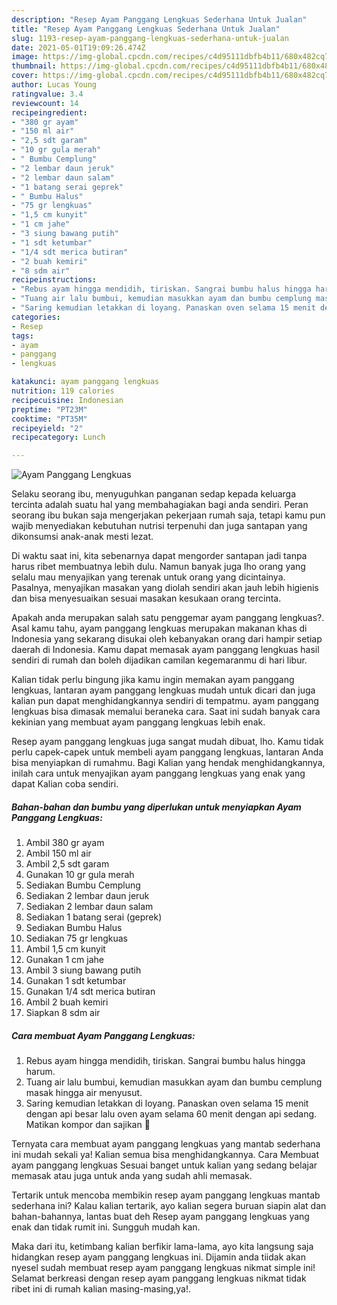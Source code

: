 ```yaml
---
description: "Resep Ayam Panggang Lengkuas Sederhana Untuk Jualan"
title: "Resep Ayam Panggang Lengkuas Sederhana Untuk Jualan"
slug: 1193-resep-ayam-panggang-lengkuas-sederhana-untuk-jualan
date: 2021-05-01T19:09:26.474Z
image: https://img-global.cpcdn.com/recipes/c4d95111dbfb4b11/680x482cq70/ayam-panggang-lengkuas-foto-resep-utama.jpg
thumbnail: https://img-global.cpcdn.com/recipes/c4d95111dbfb4b11/680x482cq70/ayam-panggang-lengkuas-foto-resep-utama.jpg
cover: https://img-global.cpcdn.com/recipes/c4d95111dbfb4b11/680x482cq70/ayam-panggang-lengkuas-foto-resep-utama.jpg
author: Lucas Young
ratingvalue: 3.4
reviewcount: 14
recipeingredient:
- "380 gr ayam"
- "150 ml air"
- "2,5 sdt garam"
- "10 gr gula merah"
- " Bumbu Cemplung"
- "2 lembar daun jeruk"
- "2 lembar daun salam"
- "1 batang serai geprek"
- " Bumbu Halus"
- "75 gr lengkuas"
- "1,5 cm kunyit"
- "1 cm jahe"
- "3 siung bawang putih"
- "1 sdt ketumbar"
- "1/4 sdt merica butiran"
- "2 buah kemiri"
- "8 sdm air"
recipeinstructions:
- "Rebus ayam hingga mendidih, tiriskan. Sangrai bumbu halus hingga harum."
- "Tuang air lalu bumbui, kemudian masukkan ayam dan bumbu cemplung masak hingga air menyusut."
- "Saring kemudian letakkan di loyang. Panaskan oven selama 15 menit dengan api besar lalu oven ayam selama 60 menit dengan api sedang. Matikan kompor dan sajikan 🤤"
categories:
- Resep
tags:
- ayam
- panggang
- lengkuas

katakunci: ayam panggang lengkuas 
nutrition: 119 calories
recipecuisine: Indonesian
preptime: "PT23M"
cooktime: "PT35M"
recipeyield: "2"
recipecategory: Lunch

---
```



![Ayam Panggang Lengkuas](https://img-global.cpcdn.com/recipes/c4d95111dbfb4b11/680x482cq70/ayam-panggang-lengkuas-foto-resep-utama.jpg)

Selaku seorang ibu, menyuguhkan panganan sedap kepada keluarga tercinta adalah suatu hal yang membahagiakan bagi anda sendiri. Peran seorang ibu bukan saja mengerjakan pekerjaan rumah saja, tetapi kamu pun wajib menyediakan kebutuhan nutrisi terpenuhi dan juga santapan yang dikonsumsi anak-anak mesti lezat.

Di waktu  saat ini, kita sebenarnya dapat mengorder santapan jadi tanpa harus ribet membuatnya lebih dulu. Namun banyak juga lho orang yang selalu mau menyajikan yang terenak untuk orang yang dicintainya. Pasalnya, menyajikan masakan yang diolah sendiri akan jauh lebih higienis dan bisa menyesuaikan sesuai masakan kesukaan orang tercinta. 



Apakah anda merupakan salah satu penggemar ayam panggang lengkuas?. Asal kamu tahu, ayam panggang lengkuas merupakan makanan khas di Indonesia yang sekarang disukai oleh kebanyakan orang dari hampir setiap daerah di Indonesia. Kamu dapat memasak ayam panggang lengkuas hasil sendiri di rumah dan boleh dijadikan camilan kegemaranmu di hari libur.

Kalian tidak perlu bingung jika kamu ingin memakan ayam panggang lengkuas, lantaran ayam panggang lengkuas mudah untuk dicari dan juga kalian pun dapat menghidangkannya sendiri di tempatmu. ayam panggang lengkuas bisa dimasak memalui beraneka cara. Saat ini sudah banyak cara kekinian yang membuat ayam panggang lengkuas lebih enak.

Resep ayam panggang lengkuas juga sangat mudah dibuat, lho. Kamu tidak perlu capek-capek untuk membeli ayam panggang lengkuas, lantaran Anda bisa menyiapkan di rumahmu. Bagi Kalian yang hendak menghidangkannya, inilah cara untuk menyajikan ayam panggang lengkuas yang enak yang dapat Kalian coba sendiri.

<!--inarticleads1-->

##### Bahan-bahan dan bumbu yang diperlukan untuk menyiapkan Ayam Panggang Lengkuas:

1. Ambil 380 gr ayam
1. Ambil 150 ml air
1. Ambil 2,5 sdt garam
1. Gunakan 10 gr gula merah
1. Sediakan  Bumbu Cemplung
1. Sediakan 2 lembar daun jeruk
1. Sediakan 2 lembar daun salam
1. Sediakan 1 batang serai (geprek)
1. Sediakan  Bumbu Halus
1. Sediakan 75 gr lengkuas
1. Ambil 1,5 cm kunyit
1. Gunakan 1 cm jahe
1. Ambil 3 siung bawang putih
1. Gunakan 1 sdt ketumbar
1. Gunakan 1/4 sdt merica butiran
1. Ambil 2 buah kemiri
1. Siapkan 8 sdm air




<!--inarticleads2-->

##### Cara membuat Ayam Panggang Lengkuas:

1. Rebus ayam hingga mendidih, tiriskan. Sangrai bumbu halus hingga harum.
1. Tuang air lalu bumbui, kemudian masukkan ayam dan bumbu cemplung masak hingga air menyusut.
1. Saring kemudian letakkan di loyang. Panaskan oven selama 15 menit dengan api besar lalu oven ayam selama 60 menit dengan api sedang. Matikan kompor dan sajikan 🤤




Ternyata cara membuat ayam panggang lengkuas yang mantab sederhana ini mudah sekali ya! Kalian semua bisa menghidangkannya. Cara Membuat ayam panggang lengkuas Sesuai banget untuk kalian yang sedang belajar memasak atau juga untuk anda yang sudah ahli memasak.

Tertarik untuk mencoba membikin resep ayam panggang lengkuas mantab sederhana ini? Kalau kalian tertarik, ayo kalian segera buruan siapin alat dan bahan-bahannya, lantas buat deh Resep ayam panggang lengkuas yang enak dan tidak rumit ini. Sungguh mudah kan. 

Maka dari itu, ketimbang kalian berfikir lama-lama, ayo kita langsung saja hidangkan resep ayam panggang lengkuas ini. Dijamin anda tiidak akan nyesel sudah membuat resep ayam panggang lengkuas nikmat simple ini! Selamat berkreasi dengan resep ayam panggang lengkuas nikmat tidak ribet ini di rumah kalian masing-masing,ya!.

